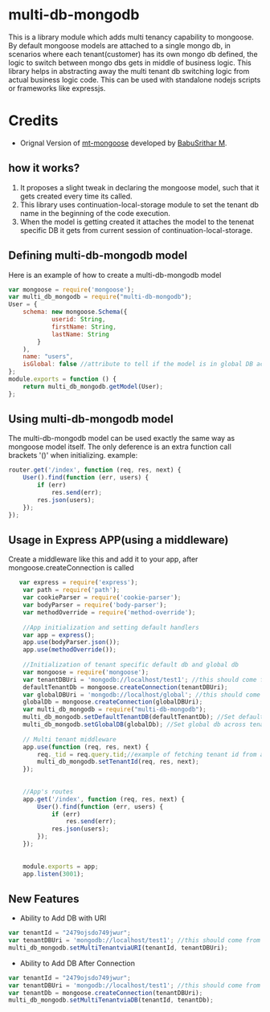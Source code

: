 # multi-db-mongodb

This is a library module which adds multi tenancy capability to mongoose. By default mongoose models are attached to a single mongo db, in scenarios where each tenant(customer) 
has its own mongo db defined, the logic to switch between mongo dbs gets in middle of business logic. This library helps in abstracting away the multi tenant db switching logic 
from actual business logic code. This can be used with standalone nodejs scripts or frameworks like expressjs.

# Credits

- Orignal Version of [mt-mongoose](https://www.npmjs.com/package/mt-mongoose) developed by [BabuSrithar M](https://www.linkedin.com/in/babusri).

## how it works?
1. It proposes a slight tweak in declaring the mongoose model, such that it gets created every time its called.
2. This library uses continuation-local-storage module to set the tenant db name in the beginning of the code execution.
3. When the model is getting created it attaches the model to the tenenat specific DB it gets from current session of continuation-local-storage.

## Defining multi-db-mongodb model 
Here is an example of how to create a multi-db-mongodb model
```javascript
var mongoose = require('mongoose');
var multi_db_mongodb = require("multi-db-mongodb");
User = {
    schema: new mongoose.Schema({
            userid: String,
            firstName: String,
            lastName: String
        }
    ),
    name: "users",
    isGlobal: false //attribute to tell if the model is in global DB across tenants or a tenant specific DB 
};
module.exports = function () {
    return multi_db_mongodb.getModel(User);
};
```

## Using multi-db-mongodb model 
The multi-db-mongodb model can be used exactly the same way as mongoose model itself. 
The only deference is an extra function call brackets '()' when initializing.
example:
```javascript
router.get('/index', function (req, res, next) {
    User().find(function (err, users) {
        if (err)
            res.send(err);
        res.json(users);
    });
});
```

## Usage in Express APP(using a middleware)
Create a middleware like this and add it to your app, after mongoose.createConnection is called
```javascript
   var express = require('express');
    var path = require('path');
    var cookieParser = require('cookie-parser');
    var bodyParser = require('body-parser');
    var methodOverride = require('method-override');
    
    //App initialization and setting default handlers
    var app = express();
    app.use(bodyParser.json());
    app.use(methodOverride());
    
    //Initialization of tenant specific default db and global db
    var mongoose = require('mongoose');
    var tenantDBUri = 'mongodb://localhost/test1'; //this should come from config
    defaultTenantDb = mongoose.createConnection(tenantDBUri);
    var globalDBUri = 'mongodb://localhost/global'; //this should come from config
    globalDb = mongoose.createConnection(globalDBUri);
    var multi_db_mongodb = require("multi-db-mongodb");
    multi_db_mongodb.setDefaultTenantDB(defaultTenantDb); //Set default tenant specific DB
    multi_db_mongodb.setGlobalDB(globalDb); //Set global db across tenants
    
    // Multi tenant middleware
    app.use(function (req, res, next) {
        req._tid = req.query.tid;//example of fetching tenant id from a query parameter, this can be from user object , session etc.
        multi_db_mongodb.setTenantId(req, res, next);
    });
    
    
    //App's routes
    app.get('/index', function (req, res, next) {
        User().find(function (err, users) {
            if (err)
                res.send(err);
            res.json(users);
        });
    });
    
    
    module.exports = app;
    app.listen(3001);
```

## New Features


- Ability to Add DB with URI

```javascript
var tenantId = "2479ojsdo749jwur";
var tenantDBUri = 'mongodb://localhost/test1'; //this should come from config
multi_db_mongodb.setMultiTenantviaURI(tenantId, tenantDBUri);
```

- Ability to Add DB After Connection

```javascript
var tenantId = "2479ojsdo749jwur";
var tenantDBUri = 'mongodb://localhost/test1'; //this should come from config
var tenantDb = mongoose.createConnection(tenantDBUri);
multi_db_mongodb.setMultiTenantviaDB(tenantId, tenantDb);
```
